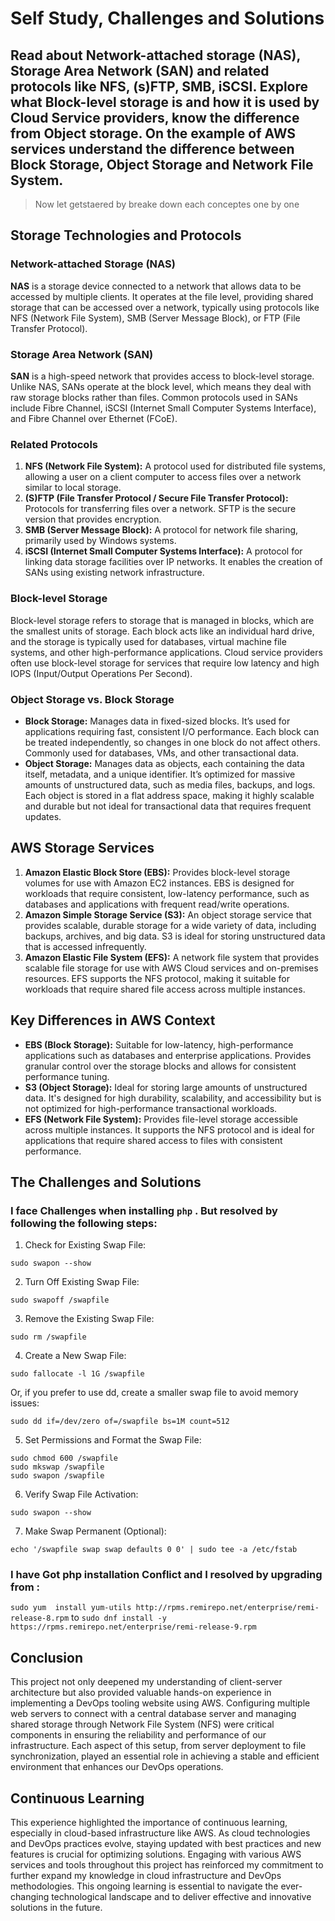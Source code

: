 
# Self Study, Challenges and  Solutions

## Read about Network-attached storage (NAS), Storage Area Network (SAN) and related protocols like NFS, (s)FTP, SMB, iSCSI. Explore what Block-level storage is and how it is used by Cloud Service providers, know the difference from Object storage. On the example of AWS services understand the difference between Block Storage, Object Storage and Network File System.

> Now let getstaered by breake down each conceptes one by one 

## Storage Technologies and Protocols

### Network-attached Storage (NAS)
**NAS** is a storage device connected to a network that allows data to be accessed by multiple clients. It operates at the file level, providing shared storage that can be accessed over a network, typically using protocols like NFS (Network File System), SMB (Server Message Block), or FTP (File Transfer Protocol).

### Storage Area Network (SAN)
**SAN** is a high-speed network that provides access to block-level storage. Unlike NAS, SANs operate at the block level, which means they deal with raw storage blocks rather than files. Common protocols used in SANs include Fibre Channel, iSCSI (Internet Small Computer Systems Interface), and Fibre Channel over Ethernet (FCoE).

### Related Protocols
1. **NFS (Network File System):** A protocol used for distributed file systems, allowing a user on a client computer to access files over a network similar to local storage.
2. **(S)FTP (File Transfer Protocol / Secure File Transfer Protocol):** Protocols for transferring files over a network. SFTP is the secure version that provides encryption.
3. **SMB (Server Message Block):** A protocol for network file sharing, primarily used by Windows systems.
4. **iSCSI (Internet Small Computer Systems Interface):** A protocol for linking data storage facilities over IP networks. It enables the creation of SANs using existing network infrastructure.

### Block-level Storage
Block-level storage refers to storage that is managed in blocks, which are the smallest units of storage. Each block acts like an individual hard drive, and the storage is typically used for databases, virtual machine file systems, and other high-performance applications. Cloud service providers often use block-level storage for services that require low latency and high IOPS (Input/Output Operations Per Second).

### Object Storage vs. Block Storage
- **Block Storage:** Manages data in fixed-sized blocks. It’s used for applications requiring fast, consistent I/O performance. Each block can be treated independently, so changes in one block do not affect others. Commonly used for databases, VMs, and other transactional data.
- **Object Storage:** Manages data as objects, each containing the data itself, metadata, and a unique identifier. It’s optimized for massive amounts of unstructured data, such as media files, backups, and logs. Each object is stored in a flat address space, making it highly scalable and durable but not ideal for transactional data that requires frequent updates.

## AWS Storage Services
1. **Amazon Elastic Block Store (EBS):** Provides block-level storage volumes for use with Amazon EC2 instances. EBS is designed for workloads that require consistent, low-latency performance, such as databases and applications with frequent read/write operations.
2. **Amazon Simple Storage Service (S3):** An object storage service that provides scalable, durable storage for a wide variety of data, including backups, archives, and big data. S3 is ideal for storing unstructured data that is accessed infrequently.
3. **Amazon Elastic File System (EFS):** A network file system that provides scalable file storage for use with AWS Cloud services and on-premises resources. EFS supports the NFS protocol, making it suitable for workloads that require shared file access across multiple instances.

## Key Differences in AWS Context
- **EBS (Block Storage):** Suitable for low-latency, high-performance applications such as databases and enterprise applications. Provides granular control over the storage blocks and allows for consistent performance tuning.
- **S3 (Object Storage):** Ideal for storing large amounts of unstructured data. It's designed for high durability, scalability, and accessibility but is not optimized for high-performance transactional workloads.
- **EFS (Network File System):** Provides file-level storage accessible across multiple instances. It supports the NFS protocol and is ideal for applications that require shared access to files with consistent performance.


## The Challenges and Solutions

### I face Challenges when installing  `php` . But resolved by following the following steps:

1. Check for Existing Swap File:

```
sudo swapon --show
```

2. Turn Off Existing Swap File:

```
sudo swapoff /swapfile
```

3. Remove the Existing Swap File: 

```
sudo rm /swapfile
```
4. Create a New Swap File: 

```
sudo fallocate -l 1G /swapfile
```
Or, if you prefer to use dd, create a smaller swap file to avoid memory issues:

```
sudo dd if=/dev/zero of=/swapfile bs=1M count=512
```
5. Set Permissions and Format the Swap File:

```
sudo chmod 600 /swapfile
sudo mkswap /swapfile
sudo swapon /swapfile
```

6. Verify Swap File Activation: 

```
sudo swapon --show
```
7. Make Swap Permanent (Optional): 

```
echo '/swapfile swap swap defaults 0 0' | sudo tee -a /etc/fstab
```
  

### I have Got php installation Conflict and  I resolved by upgrading from :
`sudo yum  install yum-utils http://rpms.remirepo.net/enterprise/remi-release-8.rpm` to `sudo dnf install -y  https://rpms.remirepo.net/enterprise/remi-release-9.rpm`



## Conclusion

This project not only deepened my understanding of client-server architecture but also provided valuable hands-on experience in implementing a DevOps tooling website using AWS. Configuring multiple web servers to connect with a central database server and managing shared storage through Network File System (NFS) were critical components in ensuring the reliability and performance of our infrastructure. Each aspect of this setup, from server deployment to file synchronization, played an essential role in achieving a stable and efficient environment that enhances our DevOps operations.

## Continuous Learning

This experience highlighted the importance of continuous learning, especially in cloud-based infrastructure like AWS. As cloud technologies and DevOps practices evolve, staying updated with best practices and new features is crucial for optimizing solutions. Engaging with various AWS services and tools throughout this project has reinforced my commitment to further expand my knowledge in cloud infrastructure and DevOps methodologies. This ongoing learning is essential to navigate the ever-changing technological landscape and to deliver effective and innovative solutions in the future.